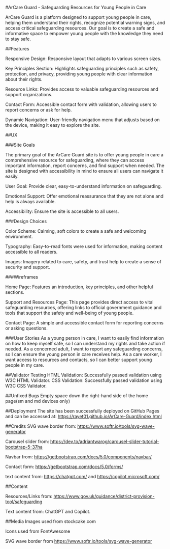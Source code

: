 #ArCare Guard - Safeguarding Resources for Young People in Care

ArCare Guard is a platform designed to support young people in care, helping them understand their rights, recognize potential warning signs, and access critical safeguarding resources. Our goal is to create a safe and informative space to empower young people with the knowledge they need to stay safe.

##Features

Responsive Design: Responsive layout that adapts to various screen sizes.

Key Principles Section: Highlights safeguarding principles such as safety, protection, and privacy, providing young people with clear information about their rights.

Resource Links: Provides access to valuable safeguarding resources and support organizations.

Contact Form: Accessible contact form with validation, allowing users to report concerns or ask for help.

Dynamic Navigation: User-friendly navigation menu that adjusts based on the device, making it easy to explore the site.

##UX

###Site Goals

The primary goal of the ArCare Guard site is to offer young people in care a comprehensive resource for safeguarding, where they can access important information, report concerns, and find support when needed. The site is designed with accessibility in mind to ensure all users can navigate it easily.

User Goal: Provide clear, easy-to-understand information on safeguarding.

Emotional Support: Offer emotional reassurance that they are not alone and help is always available.

Accessibility: Ensure the site is accessible to all users.

###Design Choices

Color Scheme: Calming, soft colors to create a safe and welcoming environment.

Typography: Easy-to-read fonts were used for information, making content accessible to all readers.

Images: Imagery related to care, safety, and trust help to create a sense of security and support.

###Wireframes


Home Page: Features an introduction, key principles, and other helpful sections.

Support and Resources Page: This page provides direct access to vital safeguarding resources, offering links to official government guidance and tools that support the safety and well-being of young people.

Contact Page: A simple and accessible contact form for reporting concerns or asking questions.

###User Stories
As a young person in care, I want to easily find information on how to keep myself safe, so I can understand my rights and take action if needed.
As a concerned adult, I want to report any safeguarding concerns, so I can ensure the young person in care receives help.
As a care worker, I want access to resources and contacts, so I can better support young people in my care.

##Validator Testing
HTML Validation: Successfully passed validation using W3C HTML Validator.
CSS Validation: Successfully passed validation using W3C CSS Validator.

##Unfixed Bugs
Empty space down the right-hand side of the home page(sm and md devices only)

##Deployment
The site has been successfully deployed on GitHub Pages and can be accessed at: https://rayet01.github.io/ArCare-Guard/index.html


##Credits
SVG wave border from: https://www.softr.io/tools/svg-wave-generator

Carousel slider from: https://dev.to/adriantwarog/carousel-slider-tutorial-bootstrap-5-37ha

Navbar from: https://getbootstrap.com/docs/5.0/components/navbar/

Contact form: https://getbootstrap.com/docs/5.0/forms/

text content from: https://chatgpt.com/ and https://copilot.microsoft.com/

##Content

Resources/Links from: https://www.gov.uk/guidance/district-provision-tool/safeguarding

Text content from: ChatGPT and Copilot.

##Media
Images used from stockcake.com

Icons used from FontAwesome

SVG wave border from https://www.softr.io/tools/svg-wave-generator

